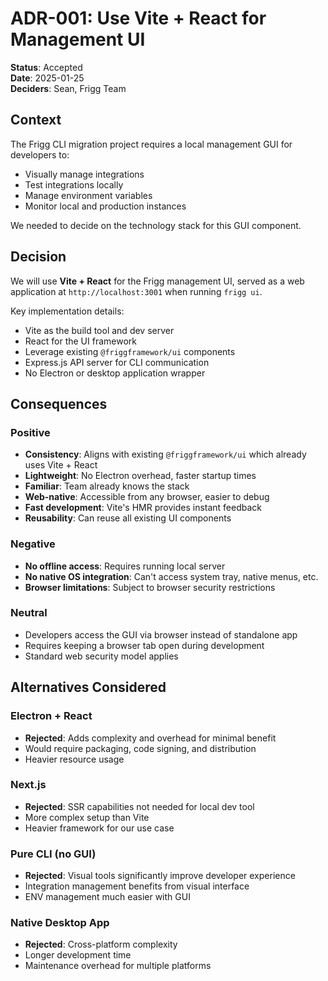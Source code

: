 # ADR-001: Use Vite + React for Management UI

**Status**: Accepted  
**Date**: 2025-01-25  
**Deciders**: Sean, Frigg Team  

## Context

The Frigg CLI migration project requires a local management GUI for developers to:
- Visually manage integrations
- Test integrations locally
- Manage environment variables
- Monitor local and production instances

We needed to decide on the technology stack for this GUI component.

## Decision

We will use **Vite + React** for the Frigg management UI, served as a web application at `http://localhost:3001` when running `frigg ui`.

Key implementation details:
- Vite as the build tool and dev server
- React for the UI framework
- Leverage existing `@friggframework/ui` components
- Express.js API server for CLI communication
- No Electron or desktop application wrapper

## Consequences

### Positive
- **Consistency**: Aligns with existing `@friggframework/ui` which already uses Vite + React
- **Lightweight**: No Electron overhead, faster startup times
- **Familiar**: Team already knows the stack
- **Web-native**: Accessible from any browser, easier to debug
- **Fast development**: Vite's HMR provides instant feedback
- **Reusability**: Can reuse all existing UI components

### Negative
- **No offline access**: Requires running local server
- **No native OS integration**: Can't access system tray, native menus, etc.
- **Browser limitations**: Subject to browser security restrictions

### Neutral
- Developers access the GUI via browser instead of standalone app
- Requires keeping a browser tab open during development
- Standard web security model applies

## Alternatives Considered

### Electron + React
- **Rejected**: Adds complexity and overhead for minimal benefit
- Would require packaging, code signing, and distribution
- Heavier resource usage

### Next.js
- **Rejected**: SSR capabilities not needed for local dev tool
- More complex setup than Vite
- Heavier framework for our use case

### Pure CLI (no GUI)
- **Rejected**: Visual tools significantly improve developer experience
- Integration management benefits from visual interface
- ENV management much easier with GUI

### Native Desktop App
- **Rejected**: Cross-platform complexity
- Longer development time
- Maintenance overhead for multiple platforms